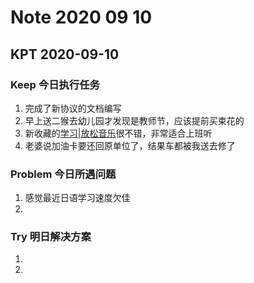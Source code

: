 # Note 2020 09 10

## KPT 2020-09-10

### Keep 今日执行任务
1. 完成了新协议的文档编写
2. 早上送二猴去幼儿园才发现是教师节，应该提前买束花的
3. 新收藏的[学习|放松音乐](https://c.y.qq.com/base/fcgi-bin/u?__=HsYkuce)很不错，非常适合上班听
4. 老婆说加油卡要还回原单位了，结果车都被我送去修了

### Problem 今日所遇问题
1. 感觉最近日语学习速度欠佳
2. 

### Try 明日解决方案
1. 
2. 